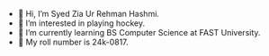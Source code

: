 - 👋 Hi, I’m Syed Zia Ur Rehman Hashmi.
- 👀 I’m interested in playing hockey.
- 🌱 I’m currently learning BS Computer Science at FAST University.
- 💞️ My roll number is 24k-0817.


<!---
zia19068/zia19068 is a ✨ special ✨ repository because its `README.md` (this file) appears on your GitHub profile.
You can click the Preview link to take a look at your changes.
--->
